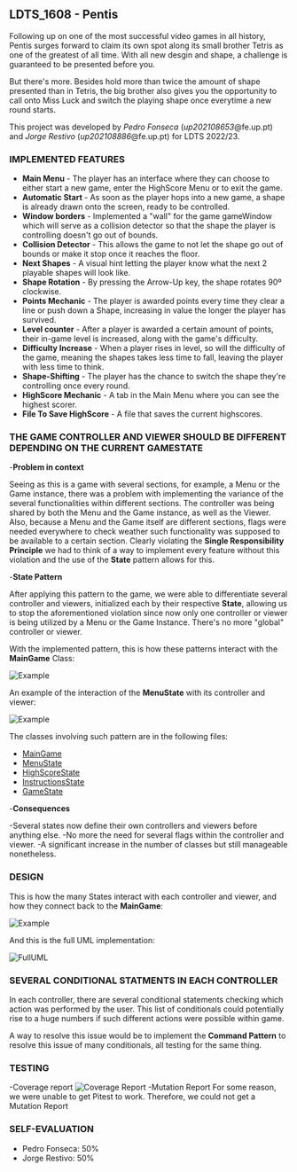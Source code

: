 ## LDTS_1608 - Pentis

Following up on one of the most successful video games in all history, Pentis surges forward to claim its own spot 
along its small brother Tetris as one of the greatest of all time.
With all new desgin and shape, a challenge is guaranteed to be presented before you.

But there's more. Besides hold more than twice the amount of shape presented than in Tetris, the big brother also
gives you the opportunity to call onto Miss Luck and switch the playing shape once everytime a new round starts.
 
This project was developed by *Pedro Fonseca* (*up202108653*@fe.up.pt) and *Jorge Restivo* (*up202108886*@fe.up.pt)
for LDTS 2022/23.

### IMPLEMENTED FEATURES

- **Main Menu** - The player has an interface where they can choose to either
start a new game, enter the HighScore Menu or to exit the game.
- **Automatic Start** - As soon as the player hops into a new game, a shape is already drawn onto the screen, ready to
be controlled.
- **Window borders** - Implemented a "wall" for the game gameWindow which will serve as a collision detector so that
  the shape the player is controlling doesn't go out of bounds.
- **Collision Detector** - This allows the game to not let the shape go out of bounds or make it stop once it reaches
  the floor.
- **Next Shapes** - A visual hint letting the player know what the next 2 playable shapes will look like.
- **Shape Rotation** - By pressing the Arrow-Up key, the shape rotates 90º clockwise.
- **Points Mechanic** - The player is awarded points every time they clear a line or push down a Shape,
  increasing in value the longer the player has survived.
- **Level counter** - After a player is awarded a certain amount of points, their in-game level is increased, along
  with the game's difficulty.
- **Difficulty Increase** - When a player rises in level, so will the difficulty of the game, meaning the shapes takes
  less time to fall, leaving the player with less time to think.
- **Shape-Shifting** - The player has the chance to switch the shape they're controlling once every round.
- **HighScore Mechanic** - A tab in the Main Menu where you can see the highest scorer.
- **File To Save HighScore** - A file that saves the current highscores.

### THE GAME CONTROLLER AND VIEWER SHOULD BE DIFFERENT DEPENDING ON THE CURRENT GAMESTATE
-**Problem in context**

Seeing as this is a game with several sections, for example, a Menu or the Game instance, there was a problem with implementing
the variance of the several functionalities within different sections. The controller was being shared by both the Menu 
and the Game instance, as well as the Viewer. Also, because a Menu and the Game itself are different sections, flags were
needed everywhere to check weather such functionality was supposed to be available to a certain section.
Clearly violating the **Single Responsibility Principle** we had to think of a way to implement every feature without 
this violation and the use of the **State** pattern allows for this.

-**State Pattern**

After applying this pattern to the game, we were able to differentiate several controller and viewers, initialized each
by their respective **State**, allowing us to stop the aforementioned violation since now only one controller or viewer 
is being utilized by a Menu or the Game Instance. There's no more "global" controller or viewer.

With the implemented pattern, this is how these patterns interact with the **MainGame** Class:

![Example](StatesInteraction.png)

An example of the interaction of the **MenuState** with its controller and viewer:

![Example](InteractionMenuState.png)

The classes involving such pattern are in the following files:
- [MainGame](../src/main/java/org/example/MainGame.java)
- [MenuState](../src/main/java/org/example/state/menu/MenuState.java)
- [HighScoreState](../src/main/java/org/example/state/menu/HighScoreState.java)
- [InstructionsState](../src/main/java/org/example/state/menu/InstructionsState.java)
- [GameState](../src/main/java/org/example/state/game/GameState.java)

-**Consequences**

-Several states now define their own controllers and viewers before anything else.
-No more the need for several flags within the controller and viewer.
-A significant increase in the number of classes but still manageable nonetheless.

### DESIGN

This is how the many States interact with each controller and viewer, and how they connect back to the **MainGame**:

![Example](imge.png)

And this is the full UML implementation:

![FullUML](FullUML.png)



### SEVERAL CONDITIONAL STATMENTS IN EACH CONTROLLER
In each controller, there are several conditional statements checking which action was performed by the user.
This list of conditionals could potentially rise to a huge numbers if such different actions were possible within game.

A way to resolve this issue would be to implement the **Command Pattern** to resolve this issue of many conditionals,
all testing for the same thing.


### TESTING

-Coverage report
![Coverage Report](CoverageReport.png)
-Mutation Report
For some reason, we were unable to get Pitest to work.
Therefore, we could not get a Mutation Report

### SELF-EVALUATION

- Pedro Fonseca: 50%
- Jorge Restivo: 50%